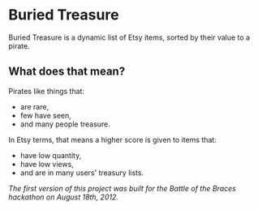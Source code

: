 # Buried Treasure

Buried Treasure is a dynamic list of Etsy items, sorted by their value to a pirate.

## What does that mean?

Pirates like things that:

* are rare,
* few have seen,
* and many people treasure.

In Etsy terms, that means a higher score is given to items that:

* have low quantity,
* have low views,
* and are in many users' treasury lists.

*The first version of this project was built for the Battle of the Braces hackathon
on August 18th, 2012.*
